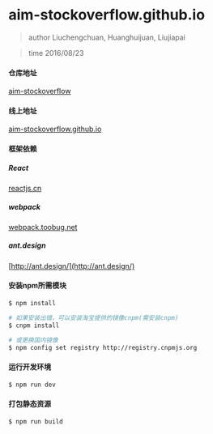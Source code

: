 # aim-stockoverflow.github.io

> author Liuchengchuan, Huanghuijuan, Liujiapai

> time 2016/08/23

#### 仓库地址

[aim-stockoverflow](https://github.com/aim-stockoverflow/aim-stockoverflow.github.io)

#### 线上地址

[aim-stockoverflow.github.io](https://aim-stockoverflow.github.io/)

#### 框架依赖

##### React

[reactjs.cn](http://reactjs.cn/react/docs/tutorial.html)

##### webpack

[webpack.toobug.net](webpack.toobug.net/zh-cn/)

##### ant.design

[http://ant.design/](http://ant.design/)

#### 安装npm所需模块

```bash
$ npm install

# 如果安装出错，可以安装淘宝提供的镜像cnpm(需安装cnpm)
$ cnpm install

# 或更换国内镜像
$ npm config set registry http://registry.cnpmjs.org
```

#### 运行开发环境

```bash
$ npm run dev
```

#### 打包静态资源

```bash
$ npm run build
```


